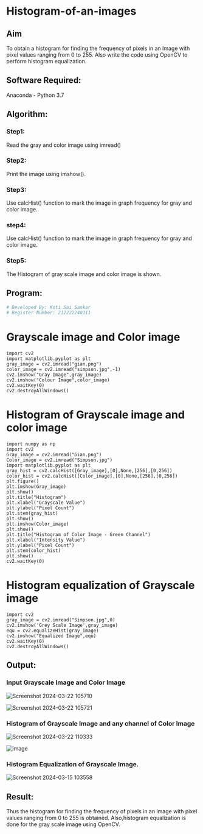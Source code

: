 # Histogram-of-an-images
## Aim
To obtain a histogram for finding the frequency of pixels in an Image with pixel values ranging from 0 to 255. Also write the code using OpenCV to perform histogram equalization.

## Software Required:
Anaconda - Python 3.7

## Algorithm:
### Step1:
Read the gray and color image using imread()

### Step2:
Print the image using imshow().



### Step3:
Use calcHist() function to mark the image in graph frequency for gray and color image.

### step4:
Use calcHist() function to mark the image in graph frequency for gray and color image.

### Step5:
The Histogram of gray scale image and color image is shown.


## Program:
```python
# Developed By: Koti Sai Sankar
# Register Number: 212222240111
```
# Grayscale image and Color image
```
import cv2
import matplotlib.pyplot as plt
gray_image = cv2.imread("gian.png")
color_image = cv2.imread("simpson.jpg",-1)
cv2.imshow("Gray Image",gray_image)
cv2.imshow("Colour Image",color_image)
cv2.waitKey(0)
cv2.destroyAllWindows()
```
# Histogram of Grayscale image and color image
```
import numpy as np
import cv2
Gray_image = cv2.imread("Gian.png")
Color_image = cv2.imread("Simpson.jpg")
import matplotlib.pyplot as plt
gray_hist = cv2.calcHist([Gray_image],[0],None,[256],[0,256])
color_hist = cv2.calcHist([Color_image],[0],None,[256],[0,256])
plt.figure()
plt.imshow(Gray_image)
plt.show()
plt.title("Histogram")
plt.xlabel("Grayscale Value")
plt.ylabel("Pixel Count")
plt.stem(gray_hist)
plt.show()
plt.imshow(Color_image)
plt.show()
plt.title("Histogram of Color Image - Green Channel")
plt.xlabel("Intensity Value")
plt.ylabel("Pixel Count")
plt.stem(color_hist)
plt.show()
cv2.waitKey(0)
```
# Histogram equalization of Grayscale image
```
import cv2
gray_image = cv2.imread("Simpson.jpg",0)
cv2.imshow('Grey Scale Image',gray_image)
equ = cv2.equalizeHist(gray_image)
cv2.imshow("Equalized Image",equ)
cv2.waitKey(0)
cv2.destroyAllWindows()
```
## Output:
### Input Grayscale Image and Color Image

![Screenshot 2024-03-22 105710](https://github.com/KotiSaiSankar/Histogram-of-an-images/assets/118344248/9670b01b-adcd-47f3-a8b4-0acf3a3efb28)


![Screenshot 2024-03-22 105721](https://github.com/KotiSaiSankar/Histogram-of-an-images/assets/118344248/7f0e3ee1-ef3f-4613-a52d-131677ddaddd)



### Histogram of Grayscale Image and any channel of Color Image

![Screenshot 2024-03-22 110333](https://github.com/KotiSaiSankar/Histogram-of-an-images/assets/118344248/4600e649-d4d6-46cd-9d97-671659d3587a)

![image](https://github.com/KotiSaiSankar/Histogram-of-an-images/assets/118344248/10a8326b-e601-4846-b02a-ba1ca923a867)


### Histogram Equalization of Grayscale Image.


![Screenshot 2024-03-15 103558](https://github.com/SHARAN-MJ/Histogram-of-an-images/assets/119560305/dce8b4a2-7bb5-46d7-b24c-571ec3a3bade)


## Result: 
Thus the histogram for finding the frequency of pixels in an image with pixel values ranging from 0 to 255 is obtained. Also,histogram equalization is done for the gray scale image using OpenCV.
